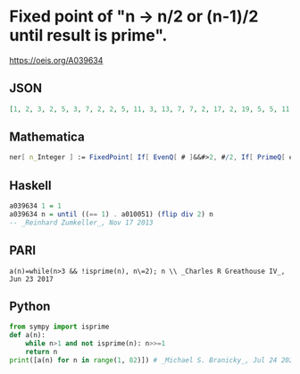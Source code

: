# Fixed point of "n \-\> n/2 or \(n\-1\)/2 until result is prime"\.
https://oeis.org/A039634
## JSON
```JSON
[1, 2, 3, 2, 5, 3, 7, 2, 2, 5, 11, 3, 13, 7, 7, 2, 17, 2, 19, 5, 5, 11, 23, 3, 3, 13, 13, 7, 29, 7, 31, 2, 2, 17, 17, 2, 37, 19, 19, 5, 41, 5, 43, 11, 11, 23, 47, 3, 3, 3, 3, 13, 53, 13, 13, 7, 7, 29, 59, 7, 61, 31, 31, 2, 2, 2, 67, 17, 17, 17, 71, 2, 73, 37, 37, 19, 19, 19, 79, 5, 5]
```
## Mathematica
```Mathematica
ner[ n_Integer ] := FixedPoint[ If[ EvenQ[ # ]&&#>2, #/2, If[ PrimeQ[ # ]||(#=== 1), #, (#-1)/2 ] ]&, n, 20 ]
```
## Haskell
```Haskell
a039634 1 = 1
a039634 n = until ((== 1) . a010051) (flip div 2) n
-- _Reinhard Zumkeller_, Nov 17 2013
```
## PARI
```PARI
a(n)=while(n>3 && !isprime(n), n\=2); n \\ _Charles R Greathouse IV_, Jun 23 2017
```
## Python
```Python
from sympy import isprime
def a(n):
    while n>1 and not isprime(n): n>>=1
    return n
print([a(n) for n in range(1, 82)]) # _Michael S. Branicky_, Jul 24 2023
```
